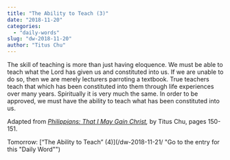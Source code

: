 ```yaml
---
title: "The Ability to Teach (3)"
date: "2018-11-20"
categories: 
  - "daily-words"
slug: "dw-2018-11-20"
author: "Titus Chu"
---
```


The skill of teaching is more than just having eloquence. We must be able to teach what the Lord has given us and constituted into us. If we are unable to do so, then we are merely lecturers parroting a textbook. True teachers teach that which has been constituted into them through life experiences over many years. Spiritually it is very much the same. In order to be approved, we must have the ability to teach what has been constituted into us.

Adapted from _[Philippians: That I May Gain Christ](/book-philippians/ "Go to the listing for this book"),_ by Titus Chu, pages 150-151.

Tomorrow: [“The Ability to Teach” (4)](/dw-2018-11-21/ "Go to the entry for this "Daily Word"")
